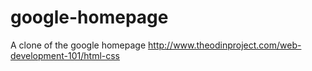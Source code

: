 # google-homepage
A clone of the google homepage
http://www.theodinproject.com/web-development-101/html-css
